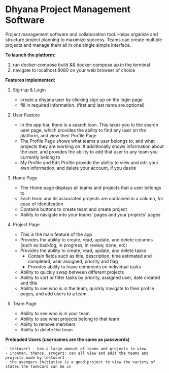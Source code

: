 # Dhyana Project Management Software

Project management software and collaboration tool. Helps organize and 
structure project planning to maximize success. Teams can create multiple
projects and manage them all in one single simple interface. 

**To launch the platform:**
1. run docker-compose build && docker-compose up in the terminal
2. navigate to localhost:8080 on your web browser of choice


**Features implemented:**


1. Sign up & Login

    - create a dhyana user by clicking sign up on the login page
    - fill in required information. (first and last name are optional)

2. User Feature

    - In the app bar, there is a search icon. This takes you to the search user page, which provides the ability to find any user on the platform, and view their Profile Page
    - The Profile Page shows what teams a user belongs to, and what projects they are working on. It additionally shows information about the user, and provides the ability to add that user to any team you currently belong to
    - My Profile and Edit Profile provide the ability to view and edit your own information, and delete your account, if you desire

3. Home Page

    - The Home page displays all teams and projects that a user belongs to
    - Each team and its associated projects are contained in a column, for ease of identifcation
    - Contains buttons to create team and create project
    - Ability to navigate into your teams' pages and your projects' pages
    
4. Project Page

    - This is the main feature of the app
    - Provides the ability to create, read, update, and delete columns (such as backlog, in progress, in review, done, etc)
    - Provides the ability to create, read, update, and delete tasks
        - Contain fields such as title, description, time estimated and completed, user assigned, priority and flag
        - Provides ability to leave comments on individual tasks
    - Ability to quickly swap between different projects
    - Ability to sort or filter tasks by priority, assigned user, date created and title
    - Ability to see who is in the team, quickly navigate to their profile pages, and add users to a team
    
    
5. Team Page

    - Ability to see who is in your team
    - Ability to see what projects belong to that team
    - Abiity to remove members
    - Ability to delete the team


**Preloaded Users (usernames are the same as passwords)**

    - testuser1 - has a large amount of teams and projects to view
    - ironman, thanos, srogers: can all view and edit the teams and projects made by testuser1
    - the avengers initiative is a good project to view the variety of states the TaskCard can be in